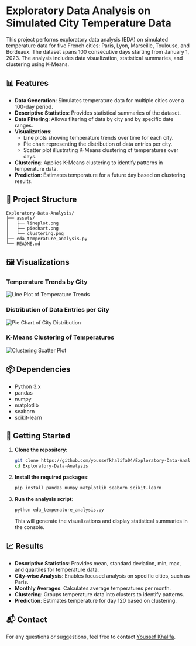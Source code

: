 
# Exploratory Data Analysis on Simulated City Temperature Data

This project performs exploratory data analysis (EDA) on simulated temperature data for five French cities: Paris, Lyon, Marseille, Toulouse, and Bordeaux. The dataset spans 100 consecutive days starting from January 1, 2023. The analysis includes data visualization, statistical summaries, and clustering using K-Means.

## 📊 Features

- **Data Generation**: Simulates temperature data for multiple cities over a 100-day period.
- **Descriptive Statistics**: Provides statistical summaries of the dataset.
- **Data Filtering**: Allows filtering of data by city and by specific date ranges.
- **Visualizations**:
  - Line plots showing temperature trends over time for each city.
  - Pie chart representing the distribution of data entries per city.
  - Scatter plot illustrating K-Means clustering of temperatures over days.
- **Clustering**: Applies K-Means clustering to identify patterns in temperature data.
- **Prediction**: Estimates temperature for a future day based on clustering results.

## 📁 Project Structure

```
Exploratory-Data-Analysis/
├── assets/
│   ├── lineplot.png
│   ├── piechart.png
│   └── clustering.png
├── eda_temperature_analysis.py
└── README.md
```

## 🖼️ Visualizations

### Temperature Trends by City

![Line Plot of Temperature Trends](assets/lineplot.png)

### Distribution of Data Entries per City

![Pie Chart of City Distribution](assets/piechart.png)

### K-Means Clustering of Temperatures

![Clustering Scatter Plot](assets/clustering.png)

## 📦 Dependencies

- Python 3.x
- pandas
- numpy
- matplotlib
- seaborn
- scikit-learn

## 🚀 Getting Started

1. **Clone the repository**:

   ```bash
   git clone https://github.com/youssefkhalifa04/Exploratory-Data-Analysis.git
   cd Exploratory-Data-Analysis
   ```

2. **Install the required packages**:

   ```bash
   pip install pandas numpy matplotlib seaborn scikit-learn
   ```

3. **Run the analysis script**:

   ```bash
   python eda_temperature_analysis.py
   ```

   This will generate the visualizations and display statistical summaries in the console.

## 📈 Results

- **Descriptive Statistics**: Provides mean, standard deviation, min, max, and quartiles for temperature data.
- **City-wise Analysis**: Enables focused analysis on specific cities, such as Paris.
- **Monthly Averages**: Calculates average temperatures per month.
- **Clustering**: Groups temperature data into clusters to identify patterns.
- **Prediction**: Estimates temperature for day 120 based on clustering.

## 📬 Contact

For any questions or suggestions, feel free to contact [Youssef Khalifa](khalifayoussef297@gmail.com).

